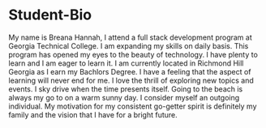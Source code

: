 # Student-Bio
My name is Breana Hannah, I attend a full stack development program at Georgia Technical College. I am
expanding my skills on daily basis. This program has opened my eyes to the beauty of technology. I have plenty
to learn and I am eager to learn it. I am currently located in Richmond Hill Georgia as I earn my Bachlors Degree. 
I have a feeling that the aspect of learning will never end for me. I love the thrill of exploring new topics and 
events. I sky drive when the time presents itself. Going to the beach is always my go to on a warm sunny day. I 
consider myself an outgoing individual. My motivation for my consistent go-getter spirit is definitely my family 
and the vision that I have for a bright future.
